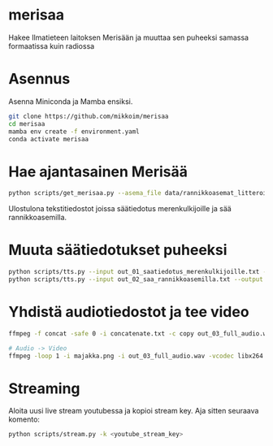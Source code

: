 # merisaa
Hakee Ilmatieteen laitoksen Merisään ja muuttaa sen puheeksi samassa formaatissa kuin radiossa

# Asennus

Asenna Miniconda ja Mamba ensiksi.

```bash
git clone https://github.com/mikkoim/merisaa
cd merisaa
mamba env create -f environment.yaml
conda activate merisaa
```


# Hae ajantasainen Merisää 
 
```bash
python scripts/get_merisaa.py --asema_file data/rannikkoasemat_litteroitu.txt
```
Ulostulona tekstitiedostot joissa säätiedotus merenkulkijoille ja sää rannikkoasemilla.

# Muuta säätiedotukset puheeksi
```bash
python scripts/tts.py --input out_01_saatiedotus_merenkulkijoille.txt --output out_01_saatiedotus_merenkulkijoille.wav
python scripts/tts.py --input out_02_saa_rannikkoasemilla.txt --output out_02_saa_rannikkoasemilla.wav
```

# Yhdistä audiotiedostot ja tee video
```bash
ffmpeg -f concat -safe 0 -i concatenate.txt -c copy out_03_full_audio.wav

# Audio -> Video 
ffmpeg -loop 1 -i majakka.png -i out_03_full_audio.wav -vcodec libx264 -shortest out.mp4
```

# Streaming

Aloita uusi live stream youtubessa ja kopioi stream key. Aja sitten seuraava komento:

```bash
python scripts/stream.py -k <youtube_stream_key>
```